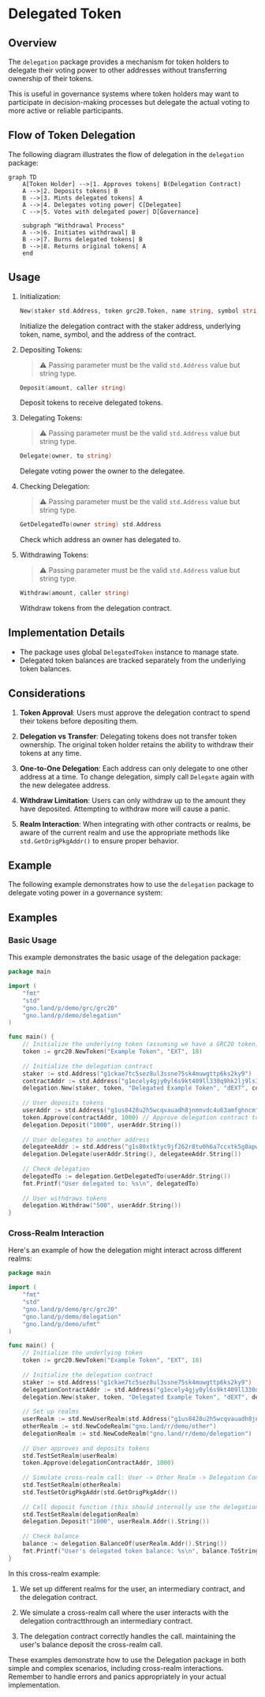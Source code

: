 # Delegated Token

## Overview

The `delegation` package provides a mechanism for token holders to delegate their voting power to other addresses without transferring ownership of their tokens.

This is useful in governance systems where token holders may want to participate in decision-making processes but delegate the actual voting to more active or reliable participants.

## Flow of Token Delegation

The following diagram illustrates the flow of delegation in the `delegation` package:

```mermaid
graph TD
    A[Token Holder] -->|1. Approves tokens| B(Delegation Contract)
    A -->|2. Deposits tokens| B
    B -->|3. Mints delegated tokens| A
    A -->|4. Delegates voting power| C[Delegatee]
    C -->|5. Votes with delegated power| D[Governance]
    
    subgraph "Withdrawal Process"
    A -->|6. Initiates withdrawal| B
    B -->|7. Burns delegated tokens| B
    B -->|8. Returns original tokens| A
    end
```

## Usage

1. Initialization:

    ```go
    New(staker std.Address, token grc20.Token, name string, symbol string, contractAddr std.Address)
    ```

    Initialize the delegation contract with the staker address, underlying token, name, symbol, and the address of the contract.

2. Depositing Tokens:

    > :warning: Passing parameter must be the valid `std.Address` value but string type.

    ```go
    Deposit(amount, caller string)
    ```

    Deposit tokens to receive delegated tokens.

3. Delegating Tokens:

    > :warning: Passing parameter must be the valid `std.Address` value but string type.

    ```go
    Delegate(owner, to string)
    ```

    Delegate voting power the owner to the delegatee.

4. Checking Delegation:

    > :warning: Passing parameter must be the valid `std.Address` value but string type.

    ```go
    GetDelegatedTo(owner string) std.Address
    ```

    Check which address an owner has delegated to.

5. Withdrawing Tokens:

    > :warning: Passing parameter must be the valid `std.Address` value but string type.

    ```go
    Withdraw(amount, caller string)
    ```

    Withdraw tokens from the delegation contract.

## Implementation Details

- The package uses global `DelegatedToken` instance to manage state.
- Delegated token balances are tracked separately from the underlying token balances.

## Considerations

1. **Token Approval**: Users must approve the delegation contract to spend their tokens before depositing them.

2. **Delegation vs Transfer**: Delegating tokens does not transfer token ownership. The original token holder retains the ability to withdraw their tokens at any time.

3. **One-to-One Delegation**: Each address can only delegate to one other address at a time. To change delegation, simply call `Delegate` again with the new delegatee address.

4. **Withdraw Limitation**: Users can only withdraw up to the amount they have deposited. Attempting to withdraw more will cause a panic.

5. **Realm Interaction**: When integrating with other contracts or realms, be aware of the current realm and use the appropriate methods like `std.GetOrigPkgAddr()` to ensure proper behavior.

## Example

The following example demonstrates how to use the `delegation` package to delegate voting power in a governance system:

## Examples

### Basic Usage

This example demonstrates the basic usage of the delegation package:

```go
package main

import (
    "fmt"
    "std"
    "gno.land/p/demo/grc/grc20"
    "gno.land/p/demo/delegation"
)

func main() {
    // Initialize the underlying token (assuming we have a GRC20 token)
    token := grc20.NewToken("Example Token", "EXT", 18)
    
    // Initialize the delegation contract
    staker := std.Address("g1ckae7tc5sez8ul3ssne75sk4muwgttp6ks2ky9")
    contractAddr := std.Address("g1ecely4gjy0yl6s9kt409ll330q9hk2lj9ls3ec")
    delegation.New(staker, token, "Delegated Example Token", "dEXT", contractAddr)
    
    // User deposits tokens
    userAddr := std.Address("g1us8428u2h5wcqvauadh8jnmnvdc4u63amfghncm")
    token.Approve(contractAddr, 1000) // Approve delegation contract to spend tokens
    delegation.Deposit("1000", userAddr.String())
    
    // User delegates to another address
    delegateeAddr := std.Address("g1s80xtktyc9jf262r8tu0h6a7ccxtk5g0apwerv4")
    delegation.Delegate(userAddr.String(), delegateeAddr.String())
    
    // Check delegation
    delegatedTo := delegation.GetDelegatedTo(userAddr.String())
    fmt.Printf("User delegated to: %s\n", delegatedTo)
    
    // User withdraws tokens
    delegation.Withdraw("500", userAddr.String())
}
```

### Cross-Realm Interaction

Here's an example of how the delegation might interact across different realms:

```go
package main

import (
    "fmt"
    "std"
    "gno.land/p/demo/grc/grc20"
    "gno.land/p/demo/delegation"
    "gno.land/p/demo/ufmt"
)

func main() {
    // Initialize the underlying token
    token := grc20.NewToken("Example Token", "EXT", 18)
    
    // Initialize the delegation contract
    staker := std.Address("g1ckae7tc5sez8ul3ssne75sk4muwgttp6ks2ky9")
    delegationContractAddr := std.Address("g1ecely4gjy0yl6s9kt409ll330q9hk2lj9ls3ec")
    delegation.New(staker, token, "Delegated Example Token", "dEXT", delegationContractAddr)
    
    // Set up realms
    userRealm := std.NewUserRealm(std.Address("g1us8428u2h5wcqvauadh8jnmnvdc4u63amfghncm"))
    otherRealm := std.NewCodeRealm("gno.land/r/demo/other")
    delegationRealm := std.NewCodeRealm("gno.land/r/demo/delegation")
    
    // User approves and deposits tokens
    std.TestSetRealm(userRealm)
    token.Approve(delegationContractAddr, 1000)
    
    // Simulate cross-realm call: User -> Other Realm -> Delegation Contract
    std.TestSetRealm(otherRealm)
    std.TestSetOrigPkgAddr(std.GetOrigPkgAddr())
    
    // Call deposit function (this should internally use the delegation realm)
    std.TestSetRealm(delegationRealm)
    delegation.Deposit("1000", userRealm.Addr().String())
    
    // Check balance
    balance := delegation.BalanceOf(userRealm.Addr().String())
    fmt.Printf("User's delegated token balance: %s\n", balance.ToString())
}
```

In this cross-realm example:

  1. We set up different realms for the user, an intermediary contract, and the delegation contract.

  2. We simulate a cross-realm call where the user interacts with the delegation contractthrough an intermediary contract.

  3. The delegation contract correctly handles the call. maintaining the user's balance deposit the cross-realm call.

These examples demonstrate how to use the Delegation package in both simple and complex scenarios, including cross-realm interactions. Remember to handle errors and panics appropriately in your actual implementation.
